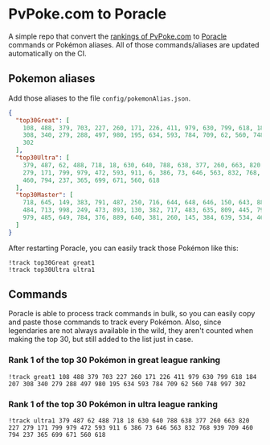 # PvPoke.com to Poracle
A simple repo that convert the [rankings of PvPoke.com](https://pvpoke.com/rankings/) to [Poracle](https://github.com/KartulUdus/PoracleJS) commands or Pokémon aliases. 
All of those commands/aliases are updated automatically on the CI.

## Pokemon aliases
Add those aliases to the file `config/pokemonAlias.json`. 

<!-- aliases-start -->
```json
{
  "top30Great": [
    108, 488, 379, 703, 227, 260, 171, 226, 411, 979, 630, 799, 618, 184, 207,
    308, 340, 279, 288, 497, 980, 195, 634, 593, 784, 709, 62, 560, 748, 997,
    302
  ],
  "top30Ultra": [
    379, 487, 62, 488, 718, 18, 630, 640, 788, 638, 377, 260, 663, 820, 227,
    279, 171, 799, 979, 472, 593, 911, 6, 386, 73, 646, 563, 832, 768, 939, 709,
    460, 794, 237, 365, 699, 671, 560, 618
  ],
  "top30Master": [
    718, 645, 149, 383, 791, 487, 250, 716, 644, 648, 646, 150, 643, 888, 671,
    484, 713, 998, 249, 473, 893, 130, 382, 717, 483, 635, 809, 445, 794, 901,
    979, 485, 649, 784, 376, 889, 640, 381, 260, 145, 384, 639, 534, 464
  ]
}
```
<!-- aliases-end -->

After restarting Poracle, you can easily track those Pokémon like this:
```shell
!track top30Great great1
!track top30Ultra ultra1
```

## Commands
Poracle is able to process track commands in bulk, so you can easily copy and paste those commands to track every Pokémon. 
Also, since legendaries are not always available in the wild, they aren't counted when making the top 30, but still added to the list just in case.

### Rank 1 of the top 30 Pokémon in great league ranking
<!-- top30great-start -->
```
!track great1 108 488 379 703 227 260 171 226 411 979 630 799 618 184 207 308 340 279 288 497 980 195 634 593 784 709 62 560 748 997 302
```
<!-- top30great-end -->

### Rank 1 of the top 30 Pokémon in ultra league ranking
<!-- top30ultra-start -->
```
!track ultra1 379 487 62 488 718 18 630 640 788 638 377 260 663 820 227 279 171 799 979 472 593 911 6 386 73 646 563 832 768 939 709 460 794 237 365 699 671 560 618
```
<!-- top30ultra-end -->
